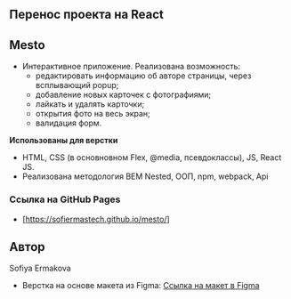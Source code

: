 ## Перенос проекта на React
## Mesto
* Интерактивное приложение.
  Реализована возможность: 
  - редактировать информацию об авторе страницы, через всплывающий popup;
  - добавление новых карточек с фотографиями;
  - лайкать и удалять карточки;
  - открытия фото на весь экран;
  - валидация форм.


**Использованы для верстки**
* HTML, CSS (в основновном Flex, @media, псевдоклассы), JS, React JS.
* Реализована методология BEM Nested, ООП, npm, webpack, Api

### Ссылка на GitHub Pages
* [https://sofiermastech.github.io/mesto/]

## Автор
Sofiya Ermakova

* Верстка на основе макета из Figma:
  [Ссылка на макет в Figma](https://www.figma.com/file/2cn9N9jSkmxD84oJik7xL7/JavaScript.-Sprint-4?node-id=0%3A1) 